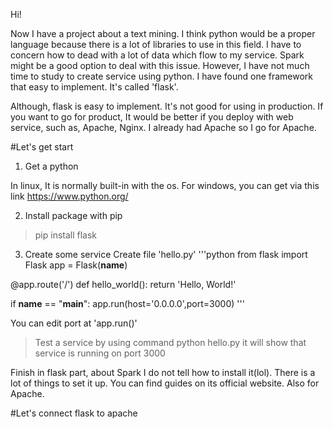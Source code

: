 Hi!

Now I have a project about a text mining. I think python would be a proper language because there is a lot of libraries to use in this field. I have to concern how to dead with a lot of data which flow to my service. Spark might be a good option to deal with this issue. However, I have not much time to study to create service using python. I have found one framework that easy to implement. It's called 'flask'.

Although, flask is easy to implement. It's not good for using in production. If you want to go for product, It would be better if you deploy with web service, such as, Apache, Nginx. I already had Apache so I go for Apache.

#Let's get start
1. Get a python

In linux, It is normally built-in with the os. For windows, you can get via this link https://www.python.org/

2. Install package with pip
> pip install flask

3. Create some service
Create file 'hello.py'
'''python
from flask import Flask
app = Flask(__name__)

@app.route('/')
def hello_world():
    return 'Hello, World!'

if __name__ == "__main__":
    app.run(host='0.0.0.0',port=3000)
'''

You can edit port at 'app.run()'

>Test a service by using command python hello.py it will show that service is running on port 3000

Finish in flask part, about Spark I do not tell how to install it(lol). There is a lot of things to set it up. You can find guides on its official website. Also for Apache.

#Let's connect flask to apache




